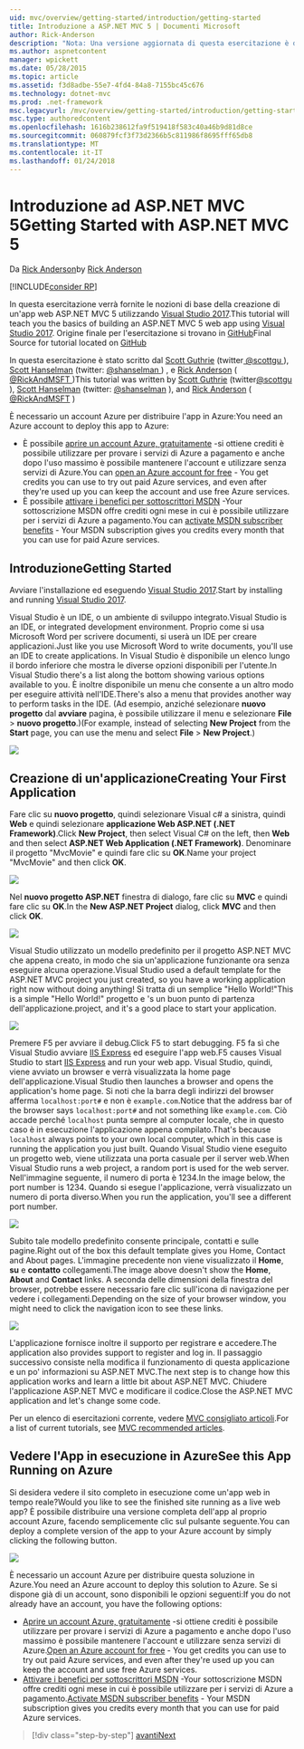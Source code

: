 ```yaml
---
uid: mvc/overview/getting-started/introduction/getting-started
title: Introduzione a ASP.NET MVC 5 | Documenti Microsoft
author: Rick-Anderson
description: "Nota: Una versione aggiornata di questa esercitazione è disponibile qui utilizzando Visual Studio 2015. Nuova esercitazione Usa ASP.NET Core MVC 6, che fornisce molti improvem..."
ms.author: aspnetcontent
manager: wpickett
ms.date: 05/28/2015
ms.topic: article
ms.assetid: f3d8adbe-55e7-4fd4-84a8-7155bc45c676
ms.technology: dotnet-mvc
ms.prod: .net-framework
msc.legacyurl: /mvc/overview/getting-started/introduction/getting-started
msc.type: authoredcontent
ms.openlocfilehash: 1616b238612fa9f519418f583c40a46b9d81d8ce
ms.sourcegitcommit: 060879fcf3f73d2366b5c811986f8695fff65db8
ms.translationtype: MT
ms.contentlocale: it-IT
ms.lasthandoff: 01/24/2018
---
```

<a name="getting-started-with-aspnet-mvc-5"></a><span data-ttu-id="9a408-104">Introduzione ad ASP.NET MVC 5</span><span class="sxs-lookup"><span data-stu-id="9a408-104">Getting Started with ASP.NET MVC 5</span></span>
====================
<span data-ttu-id="9a408-105">Da [Rick Anderson](https://github.com/Rick-Anderson)</span><span class="sxs-lookup"><span data-stu-id="9a408-105">by [Rick Anderson](https://github.com/Rick-Anderson)</span></span>

[!INCLUDE[consider RP](../../../../includes/razor.md)]

 
 <span data-ttu-id="9a408-106">In questa esercitazione verrà fornite le nozioni di base della creazione di un'app web ASP.NET MVC 5 utilizzando [Visual Studio 2017](https://www.visualstudio.com/).</span><span class="sxs-lookup"><span data-stu-id="9a408-106">This tutorial will teach you the basics of building an ASP.NET MVC 5 web app using [Visual Studio 2017](https://www.visualstudio.com/).</span></span> <span data-ttu-id="9a408-107">Origine finale per l'esercitazione si trovano in [GitHub](https://github.com/aspnet/Docs/tree/master/aspnet/mvc/overview/getting-started/introduction/sample/MvcMovie/MvcMovie)</span><span class="sxs-lookup"><span data-stu-id="9a408-107">Final Source for tutorial located on [GitHub](https://github.com/aspnet/Docs/tree/master/aspnet/mvc/overview/getting-started/introduction/sample/MvcMovie/MvcMovie)</span></span>
 
 
 <span data-ttu-id="9a408-108">In questa esercitazione è stato scritto dal [Scott Guthrie](https://weblogs.asp.net/scottgu/) (twitter[ @scottgu ](https://twitter.com/scottgu) ), [Scott Hanselman](http://www.hanselman.com/blog/) (twitter: [ @shanselman ](https://twitter.com/shanselman) ) , e [Rick Anderson](https://twitter.com/RickAndMSFT) ( [ @RickAndMSFT ](https://twitter.com/#!/RickAndMSFT) )</span><span class="sxs-lookup"><span data-stu-id="9a408-108">This tutorial was written by [Scott Guthrie](https://weblogs.asp.net/scottgu/) (twitter[@scottgu](https://twitter.com/scottgu) ), [Scott Hanselman](http://www.hanselman.com/blog/) (twitter: [@shanselman](https://twitter.com/shanselman) ), and [Rick Anderson](https://twitter.com/RickAndMSFT) ( [@RickAndMSFT](https://twitter.com/#!/RickAndMSFT) )</span></span>
 
 <span data-ttu-id="9a408-109">È necessario un account Azure per distribuire l'app in Azure:</span><span class="sxs-lookup"><span data-stu-id="9a408-109">You need an Azure account to deploy this app to Azure:</span></span>
 
 - <span data-ttu-id="9a408-110">È possibile [aprire un account Azure, gratuitamente](https://azure.microsoft.com/pricing/free-trial/?WT.mc_id=A443DD604) -si ottiene crediti è possibile utilizzare per provare i servizi di Azure a pagamento e anche dopo l'uso massimo è possibile mantenere l'account e utilizzare senza servizi di Azure.</span><span class="sxs-lookup"><span data-stu-id="9a408-110">You can [open an Azure account for free](https://azure.microsoft.com/pricing/free-trial/?WT.mc_id=A443DD604) - You get credits you can use to try out paid Azure services, and even after they're used up you can keep the account and use free Azure services.</span></span>
 - <span data-ttu-id="9a408-111">È possibile [attivare i benefici per sottoscrittori MSDN](https://azure.microsoft.com/pricing/member-offers/msdn-benefits-details/?WT.mc_id=A443DD604) -Your sottoscrizione MSDN offre crediti ogni mese in cui è possibile utilizzare per i servizi di Azure a pagamento.</span><span class="sxs-lookup"><span data-stu-id="9a408-111">You can [activate MSDN subscriber benefits](https://azure.microsoft.com/pricing/member-offers/msdn-benefits-details/?WT.mc_id=A443DD604) - Your MSDN subscription gives you credits every month that you can use for paid Azure services.</span></span>


## <a name="getting-started"></a><span data-ttu-id="9a408-112">Introduzione</span><span class="sxs-lookup"><span data-stu-id="9a408-112">Getting Started</span></span>

<span data-ttu-id="9a408-113">Avviare l'installazione ed eseguendo [Visual Studio 2017](https://www.visualstudio.com/).</span><span class="sxs-lookup"><span data-stu-id="9a408-113">Start by installing and running [Visual Studio 2017](https://www.visualstudio.com/).</span></span>

<span data-ttu-id="9a408-114">Visual Studio è un IDE, o un ambiente di sviluppo integrato.</span><span class="sxs-lookup"><span data-stu-id="9a408-114">Visual Studio is an IDE, or integrated development environment.</span></span> <span data-ttu-id="9a408-115">Proprio come si usa Microsoft Word per scrivere documenti, si userà un IDE per creare applicazioni.</span><span class="sxs-lookup"><span data-stu-id="9a408-115">Just like you use Microsoft Word to write documents, you'll use an IDE to create applications.</span></span> <span data-ttu-id="9a408-116">In Visual Studio è disponibile un elenco lungo il bordo inferiore che mostra le diverse opzioni disponibili per l'utente.</span><span class="sxs-lookup"><span data-stu-id="9a408-116">In Visual Studio there's a list along the bottom showing various options available to you.</span></span> <span data-ttu-id="9a408-117">È inoltre disponibile un menu che consente a un altro modo per eseguire attività nell'IDE.</span><span class="sxs-lookup"><span data-stu-id="9a408-117">There's also a menu that provides another way to perform tasks in the IDE.</span></span> <span data-ttu-id="9a408-118">(Ad esempio, anziché selezionare **nuovo progetto** dal **avviare** pagina, è possibile utilizzare il menu e selezionare **File** &gt; **nuovo progetto**.)</span><span class="sxs-lookup"><span data-stu-id="9a408-118">(For example, instead of selecting **New Project** from the **Start** page, you can use the menu and select **File** &gt; **New Project**.)</span></span>

   
![](getting-started/_static/image1.png)  
 

## <a name="creating-your-first-application"></a><span data-ttu-id="9a408-119">Creazione di un'applicazione</span><span class="sxs-lookup"><span data-stu-id="9a408-119">Creating Your First Application</span></span>

<span data-ttu-id="9a408-120">Fare clic su **nuovo progetto**, quindi selezionare Visual c# a sinistra, quindi **Web** e quindi selezionare **applicazione Web ASP.NET (.NET Framework)**.</span><span class="sxs-lookup"><span data-stu-id="9a408-120">Click **New Project**, then select Visual C# on the left, then **Web** and then select **ASP.NET Web Application (.NET Framework)**.</span></span> <span data-ttu-id="9a408-121">Denominare il progetto "MvcMovie" e quindi fare clic su **OK**.</span><span class="sxs-lookup"><span data-stu-id="9a408-121">Name your project "MvcMovie" and then click **OK**.</span></span>

![](getting-started/_static/image2.png)

<span data-ttu-id="9a408-122">Nel **nuovo progetto ASP.NET** finestra di dialogo, fare clic su **MVC** e quindi fare clic su **OK**.</span><span class="sxs-lookup"><span data-stu-id="9a408-122">In the **New ASP.NET Project** dialog, click **MVC** and then click **OK**.</span></span>

![](getting-started/_static/image3.png)

<span data-ttu-id="9a408-123">Visual Studio utilizzato un modello predefinito per il progetto ASP.NET MVC che appena creato, in modo che sia un'applicazione funzionante ora senza eseguire alcuna operazione.</span><span class="sxs-lookup"><span data-stu-id="9a408-123">Visual Studio used a default template for the ASP.NET MVC project you just created, so you have a working application right now without doing anything!</span></span> <span data-ttu-id="9a408-124">Si tratta di un semplice "Hello World!"</span><span class="sxs-lookup"><span data-stu-id="9a408-124">This is a simple "Hello World!"</span></span> <span data-ttu-id="9a408-125">progetto e 's un buon punto di partenza dell'applicazione.</span><span class="sxs-lookup"><span data-stu-id="9a408-125">project, and it's a good place to start your application.</span></span>

![](getting-started/_static/image4.png)

<span data-ttu-id="9a408-126">Premere F5 per avviare il debug.</span><span class="sxs-lookup"><span data-stu-id="9a408-126">Click F5 to start debugging.</span></span> <span data-ttu-id="9a408-127">F5 fa sì che Visual Studio avviare [IIS Express](https://www.iis.net/learn/extensions/introduction-to-iis-express/iis-express-overview) ed eseguire l'app web.</span><span class="sxs-lookup"><span data-stu-id="9a408-127">F5 causes Visual Studio to start [IIS Express](https://www.iis.net/learn/extensions/introduction-to-iis-express/iis-express-overview) and run your web app.</span></span> <span data-ttu-id="9a408-128">Visual Studio, quindi, viene avviato un browser e verrà visualizzata la home page dell'applicazione.</span><span class="sxs-lookup"><span data-stu-id="9a408-128">Visual Studio then launches a browser and opens the application's home page.</span></span> <span data-ttu-id="9a408-129">Si noti che la barra degli indirizzi del browser afferma `localhost:port#` e non è `example.com`.</span><span class="sxs-lookup"><span data-stu-id="9a408-129">Notice that the address bar of the browser says `localhost:port#` and not something like `example.com`.</span></span> <span data-ttu-id="9a408-130">Ciò accade perché `localhost` punta sempre al computer locale, che in questo caso è in esecuzione l'applicazione appena compilato.</span><span class="sxs-lookup"><span data-stu-id="9a408-130">That's because `localhost` always points to your own local computer, which in this case is running the application you just built.</span></span> <span data-ttu-id="9a408-131">Quando Visual Studio viene eseguito un progetto web, viene utilizzata una porta casuale per il server web.</span><span class="sxs-lookup"><span data-stu-id="9a408-131">When Visual Studio runs a web project, a random port is used for the web server.</span></span> <span data-ttu-id="9a408-132">Nell'immagine seguente, il numero di porta è 1234.</span><span class="sxs-lookup"><span data-stu-id="9a408-132">In the image below, the port number is 1234.</span></span> <span data-ttu-id="9a408-133">Quando si esegue l'applicazione, verrà visualizzato un numero di porta diverso.</span><span class="sxs-lookup"><span data-stu-id="9a408-133">When you run the application, you'll see a different port number.</span></span>

![](getting-started/_static/image5.png)

<span data-ttu-id="9a408-134">Subito tale modello predefinito consente principale, contatti e sulle pagine.</span><span class="sxs-lookup"><span data-stu-id="9a408-134">Right out of the box this default template gives you Home, Contact and About pages.</span></span> <span data-ttu-id="9a408-135">L'immagine precedente non viene visualizzato il **Home**, **su** e **contatto** collegamenti.</span><span class="sxs-lookup"><span data-stu-id="9a408-135">The image above doesn't show the **Home**, **About** and **Contact** links.</span></span> <span data-ttu-id="9a408-136">A seconda delle dimensioni della finestra del browser, potrebbe essere necessario fare clic sull'icona di navigazione per vedere i collegamenti.</span><span class="sxs-lookup"><span data-stu-id="9a408-136">Depending on the size of your browser window, you might need to click the navigation icon to see these links.</span></span>

![](getting-started/_static/image6.png)  

<span data-ttu-id="9a408-137">L'applicazione fornisce inoltre il supporto per registrare e accedere.</span><span class="sxs-lookup"><span data-stu-id="9a408-137">The application also provides support to register and log in.</span></span> <span data-ttu-id="9a408-138">Il passaggio successivo consiste nella modifica il funzionamento di questa applicazione e un po' informazioni su ASP.NET MVC.</span><span class="sxs-lookup"><span data-stu-id="9a408-138">The next step is to change how this application works and learn a little bit about ASP.NET MVC.</span></span> <span data-ttu-id="9a408-139">Chiudere l'applicazione ASP.NET MVC e modificare il codice.</span><span class="sxs-lookup"><span data-stu-id="9a408-139">Close the ASP.NET MVC application and let's change some code.</span></span>

<span data-ttu-id="9a408-140">Per un elenco di esercitazioni corrente, vedere [MVC consigliato articoli](../mvc-learning-sequence.md).</span><span class="sxs-lookup"><span data-stu-id="9a408-140">For a list of current tutorials, see [MVC recommended articles](../mvc-learning-sequence.md).</span></span>

## <a name="see-this-app-running-on-azure"></a><span data-ttu-id="9a408-141">Vedere l'App in esecuzione in Azure</span><span class="sxs-lookup"><span data-stu-id="9a408-141">See this App Running on Azure</span></span>

<span data-ttu-id="9a408-142">Si desidera vedere il sito completo in esecuzione come un'app web in tempo reale?</span><span class="sxs-lookup"><span data-stu-id="9a408-142">Would you like to see the finished site running as a live web app?</span></span> <span data-ttu-id="9a408-143">È possibile distribuire una versione completa dell'app al proprio account Azure, facendo semplicemente clic sul pulsante seguente.</span><span class="sxs-lookup"><span data-stu-id="9a408-143">You can deploy a complete version of the app to your Azure account by simply clicking the following button.</span></span>

[![](https://azuredeploy.net/deploybutton.png)](https://azuredeploy.net/?repository=https://github.com/aspnet/Docs/tree/master/aspnet/mvc/overview/getting-started/introduction/sample/MvcMovie&amp;WT.mc_id=deploy_azure_aspnet)

<span data-ttu-id="9a408-144">È necessario un account Azure per distribuire questa soluzione in Azure.</span><span class="sxs-lookup"><span data-stu-id="9a408-144">You need an Azure account to deploy this solution to Azure.</span></span> <span data-ttu-id="9a408-145">Se si dispone già di un account, sono disponibili le opzioni seguenti:</span><span class="sxs-lookup"><span data-stu-id="9a408-145">If you do not already have an account, you have the following options:</span></span>

- <span data-ttu-id="9a408-146">[Aprire un account Azure, gratuitamente](https://azure.microsoft.com/pricing/free-trial/?WT.mc_id=A443DD604) -si ottiene crediti è possibile utilizzare per provare i servizi di Azure a pagamento e anche dopo l'uso massimo è possibile mantenere l'account e utilizzare senza servizi di Azure.</span><span class="sxs-lookup"><span data-stu-id="9a408-146">[Open an Azure account for free](https://azure.microsoft.com/pricing/free-trial/?WT.mc_id=A443DD604) - You get credits you can use to try out paid Azure services, and even after they're used up you can keep the account and use free Azure services.</span></span>
- <span data-ttu-id="9a408-147">[Attivare i benefici per sottoscrittori MSDN](https://azure.microsoft.com/pricing/member-offers/msdn-benefits-details/?WT.mc_id=A443DD604) -Your sottoscrizione MSDN offre crediti ogni mese in cui è possibile utilizzare per i servizi di Azure a pagamento.</span><span class="sxs-lookup"><span data-stu-id="9a408-147">[Activate MSDN subscriber benefits](https://azure.microsoft.com/pricing/member-offers/msdn-benefits-details/?WT.mc_id=A443DD604) - Your MSDN subscription gives you credits every month that you can use for paid Azure services.</span></span>

>[!div class="step-by-step"]
[<span data-ttu-id="9a408-148">avanti</span><span class="sxs-lookup"><span data-stu-id="9a408-148">Next</span></span>](adding-a-controller.md)
